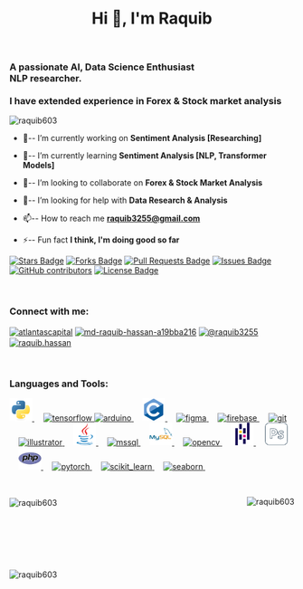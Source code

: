 <h1 align="center">Hi 👋, I'm Raquib</h1><br>

<h3 align="left">A passionate AI, Data Science Enthusiast<br> NLP researcher. <br><br>I have extended experience in Forex & Stock market analysis</h3>

<p align="left"> <img src="https://komarev.com/ghpvc/?username=raquib603&label=Profile%20views&color=0e75b6&style=flat" alt="raquib603" /> </p>

- 🔭-- I’m currently working on **Sentiment Analysis [Researching]**

- 🌱-- I’m currently learning **Sentiment Analysis [NLP, Transformer Models]**

- 👯-- I’m looking to collaborate on **Forex & Stock Market Analysis**

- 🤝-- I’m looking for help with **Data Research & Analysis**

- 📫-- How to reach me **raquib3255@gmail.com**

- ⚡-- Fun fact **I think, I'm doing good so far**

<a href="https://github.com/raquib603/awesome-github-profile-readme/stargazers"><img src="https://img.shields.io/github/stars/raquib603/awesome-github-profile-readme" alt="Stars Badge"/></a>
<a href="https://github.com/raquib603/awesome-github-profile-readme/network/members"><img src="https://img.shields.io/github/forks/raquib603/awesome-github-profile-readme" alt="Forks Badge"/></a>
<a href="https://github.com/raquib603/awesome-github-profile-readme/pulls"><img src="https://img.shields.io/github/issues-pr/raquib603/awesome-github-profile-readme" alt="Pull Requests Badge"/></a>
<a href="https://github.com/raquib603/awesome-github-profile-readme/issues"><img src="https://img.shields.io/github/issues/raquib603/awesome-github-profile-readme" alt="Issues Badge"/></a>
<a href="https://github.com/raquib603/awesome-github-profile-readme/graphs/contributors"><img alt="GitHub contributors" src="https://img.shields.io/github/contributors/raquib603/awesome-github-profile-readme?color=2b9348"></a>
<a href="https://github.com/raquib603/awesome-github-profile-readme/blob/master/LICENSE"><img src="https://img.shields.io/github/license/raquib603/awesome-github-profile-readme?color=2b9348" alt="License Badge"/></a>


<br>

<h3 align="left">Connect with me:</h3>
<p align="left">
<a href="https://twitter.com/atlantascapital" target="blank"><img align="center" src="https://raw.githubusercontent.com/rahuldkjain/github-profile-readme-generator/master/src/images/icons/Social/twitter.svg" alt="atlantascapital" height="30" width="40" /></a>
<a href="https://linkedin.com/in/md-raquib-hassan-a19bba216" target="blank"><img align="center" src="https://raw.githubusercontent.com/rahuldkjain/github-profile-readme-generator/master/src/images/icons/Social/linked-in-alt.svg" alt="md-raquib-hassan-a19bba216" height="30" width="40" /></a>
<a href="https://medium.com/@raquib3255" target="blank"><img align="center" src="https://raw.githubusercontent.com/rahuldkjain/github-profile-readme-generator/master/src/images/icons/Social/medium.svg" alt="@raquib3255" height="30" width="40" /></a>
<a href="https://discord.gg/raquib.hassan" target="blank"><img align="center" src="https://raw.githubusercontent.com/rahuldkjain/github-profile-readme-generator/master/src/images/icons/Social/discord.svg" alt="raquib.hassan" height="30" width="40" /></a>
</p>
<br>

<h3 align="left">Languages and Tools:</h3>
<p align="left">
  <a href="https://www.python.org" target="_blank" rel="noreferrer"> 
    <img src="https://raw.githubusercontent.com/devicons/devicon/master/icons/python/python-original.svg" alt="python" width="40" height="40"/> 
  </a>&nbsp;&nbsp;&nbsp;

  <a href="https://www.tensorflow.org" target="_blank" rel="noreferrer"> 
    <img src="https://www.vectorlogo.zone/logos/tensorflow/tensorflow-icon.svg" alt="tensorflow" width="40" height="40"/> 
  </a>
  
  <a href="https://www.arduino.cc/" target="_blank" rel="noreferrer"> 
    <img src="https://cdn.worldvectorlogo.com/logos/arduino-1.svg" alt="arduino" width="40" height="40"/> 
  </a>&nbsp;&nbsp;&nbsp;
  
  <a href="https://www.cprogramming.com/" target="_blank" rel="noreferrer"> 
    <img src="https://raw.githubusercontent.com/devicons/devicon/master/icons/c/c-original.svg" alt="c" width="40" height="40"/> 
  </a>&nbsp;&nbsp;&nbsp;

  <a href="https://www.figma.com/" target="_blank" rel="noreferrer"> 
    <img src="https://www.vectorlogo.zone/logos/figma/figma-icon.svg" alt="figma" width="40" height="40"/> 
  </a>&nbsp;&nbsp;&nbsp;

  <a href="https://firebase.google.com/" target="_blank" rel="noreferrer"> 
    <img src="https://www.vectorlogo.zone/logos/firebase/firebase-icon.svg" alt="firebase" width="40" height="40"/> 
  </a>&nbsp;&nbsp;&nbsp;
  
  <a href="https://git-scm.com/" target="_blank" rel="noreferrer"> 
    <img src="https://www.vectorlogo.zone/logos/git-scm/git-scm-icon.svg" alt="git" width="40" height="40"/> 
  </a>&nbsp;&nbsp;&nbsp;

  <a href="https://www.adobe.com/in/products/illustrator.html" target="_blank" rel="noreferrer"> 
    <img src="https://www.vectorlogo.zone/logos/adobe_illustrator/adobe_illustrator-icon.svg" alt="illustrator" width="40" height="40"/> 
  </a>&nbsp;&nbsp;&nbsp;

  <a href="https://www.java.com" target="_blank" rel="noreferrer"> 
    <img src="https://raw.githubusercontent.com/devicons/devicon/master/icons/java/java-original.svg" alt="java" width="40" height="40"/> 
  </a>&nbsp;&nbsp;&nbsp;

  <a href="https://www.microsoft.com/en-us/sql-server" target="_blank" rel="noreferrer"> 
    <img src="https://www.svgrepo.com/show/303229/microsoft-sql-server-logo.svg" alt="mssql" width="40" height="40"/> 
  </a>&nbsp;&nbsp;&nbsp;

  <a href="https://www.mysql.com/" target="_blank" rel="noreferrer"> 
    <img src="https://raw.githubusercontent.com/devicons/devicon/master/icons/mysql/mysql-original-wordmark.svg" alt="mysql" width="40" height="40"/> 
  </a>&nbsp;&nbsp;&nbsp;

  <a href="https://opencv.org/" target="_blank" rel="noreferrer"> 
    <img src="https://www.vectorlogo.zone/logos/opencv/opencv-icon.svg" alt="opencv" width="40" height="40"/> 
  </a>&nbsp;&nbsp;&nbsp;

  <a href="https://pandas.pydata.org/" target="_blank" rel="noreferrer"> 
    <img src="https://raw.githubusercontent.com/devicons/devicon/2ae2a900d2f041da66e950e4d48052658d850630/icons/pandas/pandas-original.svg" alt="pandas" width="40" height="40"/> 
  </a>&nbsp;&nbsp;&nbsp;

  <a href="https://www.photoshop.com/en" target="_blank" rel="noreferrer"> 
    <img src="https://raw.githubusercontent.com/devicons/devicon/master/icons/photoshop/photoshop-line.svg" alt="photoshop" width="40" height="40"/> 
  </a>&nbsp;&nbsp;&nbsp;

  <a href="https://www.php.net" target="_blank" rel="noreferrer"> 
    <img src="https://raw.githubusercontent.com/devicons/devicon/master/icons/php/php-original.svg" alt="php" width="40" height="40"/> 
  </a>&nbsp;&nbsp;&nbsp;

  <a href="https://pytorch.org/" target="_blank" rel="noreferrer"> 
    <img src="https://www.vectorlogo.zone/logos/pytorch/pytorch-icon.svg" alt="pytorch" width="40" height="40"/> 
  </a>&nbsp;&nbsp;&nbsp;

  <a href="https://scikit-learn.org/" target="_blank" rel="noreferrer"> 
    <img src="https://upload.wikimedia.org/wikipedia/commons/0/05/Scikit_learn_logo_small.svg" alt="scikit_learn" width="40" height="40"/> 
  </a>&nbsp;&nbsp;&nbsp;

  <a href="https://seaborn.pydata.org/" target="_blank" rel="noreferrer"> 
    <img src="https://seaborn.pydata.org/_images/logo-mark-lightbg.svg" alt="seaborn" width="40" height="40"/> 
  </a>&nbsp;&nbsp;&nbsp;

</p>

<br>

<p><img align="right" src="https://github-readme-streak-stats.herokuapp.com/?user=raquib603&" alt="raquib603" /></p>

<p><img align="center" src="https://github-readme-stats.vercel.app/api/top-langs?username=raquib603&show_icons=true&locale=en&layout=compact" alt="raquib603" /></p>

<!-- Adding vertical space -->
<br><br>
<!-- Adding vertical space -->
<br><br>

<p>&nbsp;<img align="left" src="https://github-readme-stats.vercel.app/api?username=raquib603&show_icons=true&locale=en" alt="raquib603" /></p>




